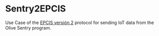 # Sentry2EPCIS
Use Case of the [EPCIS versión 2](https://github.com/gs1/EPCIS) protocol for sending IoT data from the Olive Sentry program.
